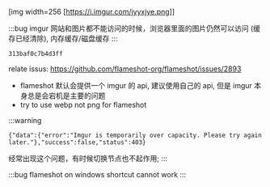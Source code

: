[img width=256 [https://i.imgur.com/jyyxjye.png]]

:::bug
imgur 网站和图片都不能访问的时候，浏览器里面的图片仍然可以访问 (缓存已经清除), 内存缓存/磁盘缓存
:::

```imgur api
313baf0c7b4d3ff
```

relate issus: https://github.com/flameshot-org/flameshot/issues/2893

* flameshot 默认会提供一个 imgur 的 api, 建议使用自己的 api, 但是 imgur 本身总是会宕机是主要的问题
* try to use webp not png for flameshot

:::warning
```plain
{"data":{"error":"Imgur is temporarily over capacity. Please try again later."},"success":false,"status":403}
```
经常出现这个问题，有时候切换节点也不起作用;
:::

:::bug
flameshot on windows shortcut cannot work
:::